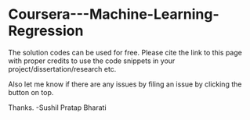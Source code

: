 # Coursera---Machine-Learning-Regression

The solution codes can be used for free. Please cite the link to this page with proper credits to use the code snippets in your project/dissertation/research etc.

Also let me know if there are any issues by filing an issue by clicking the button on top.

Thanks. -Sushil Pratap Bharati
